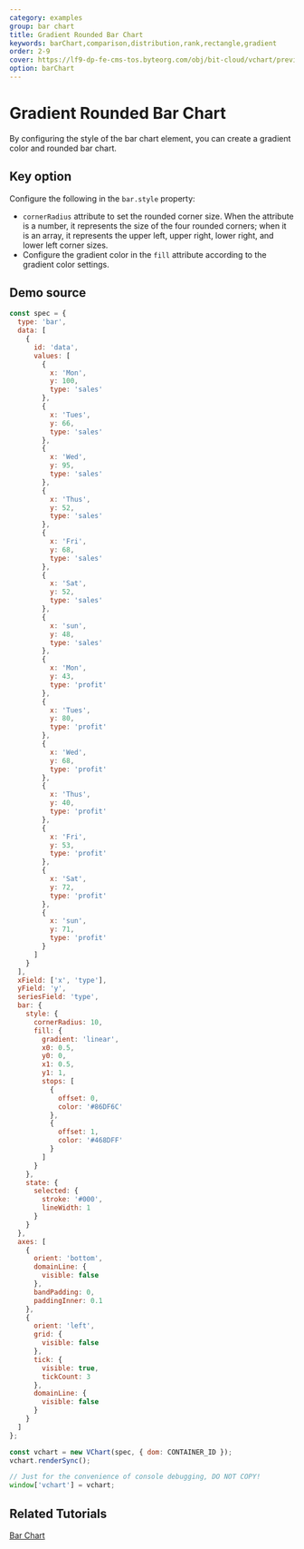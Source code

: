 ```yaml
---
category: examples
group: bar chart
title: Gradient Rounded Bar Chart
keywords: barChart,comparison,distribution,rank,rectangle,gradient
order: 2-9
cover: https://lf9-dp-fe-cms-tos.byteorg.com/obj/bit-cloud/vchart/preview/bar-chart/gradient-column.png
option: barChart
---
```


# Gradient Rounded Bar Chart

By configuring the style of the bar chart element, you can create a gradient color and rounded bar chart.

## Key option

Configure the following in the `bar.style` property:

- `cornerRadius` attribute to set the rounded corner size. When the attribute is a number, it represents the size of the four rounded corners; when it is an array, it represents the upper left, upper right, lower right, and lower left corner sizes.
- Configure the gradient color in the `fill` attribute according to the gradient color settings.

## Demo source

```javascript livedemo
const spec = {
  type: 'bar',
  data: [
    {
      id: 'data',
      values: [
        {
          x: 'Mon',
          y: 100,
          type: 'sales'
        },
        {
          x: 'Tues',
          y: 66,
          type: 'sales'
        },
        {
          x: 'Wed',
          y: 95,
          type: 'sales'
        },
        {
          x: 'Thus',
          y: 52,
          type: 'sales'
        },
        {
          x: 'Fri',
          y: 68,
          type: 'sales'
        },
        {
          x: 'Sat',
          y: 52,
          type: 'sales'
        },
        {
          x: 'sun',
          y: 48,
          type: 'sales'
        },
        {
          x: 'Mon',
          y: 43,
          type: 'profit'
        },
        {
          x: 'Tues',
          y: 80,
          type: 'profit'
        },
        {
          x: 'Wed',
          y: 68,
          type: 'profit'
        },
        {
          x: 'Thus',
          y: 40,
          type: 'profit'
        },
        {
          x: 'Fri',
          y: 53,
          type: 'profit'
        },
        {
          x: 'Sat',
          y: 72,
          type: 'profit'
        },
        {
          x: 'sun',
          y: 71,
          type: 'profit'
        }
      ]
    }
  ],
  xField: ['x', 'type'],
  yField: 'y',
  seriesField: 'type',
  bar: {
    style: {
      cornerRadius: 10,
      fill: {
        gradient: 'linear',
        x0: 0.5,
        y0: 0,
        x1: 0.5,
        y1: 1,
        stops: [
          {
            offset: 0,
            color: '#86DF6C'
          },
          {
            offset: 1,
            color: '#468DFF'
          }
        ]
      }
    },
    state: {
      selected: {
        stroke: '#000',
        lineWidth: 1
      }
    }
  },
  axes: [
    {
      orient: 'bottom',
      domainLine: {
        visible: false
      },
      bandPadding: 0,
      paddingInner: 0.1
    },
    {
      orient: 'left',
      grid: {
        visible: false
      },
      tick: {
        visible: true,
        tickCount: 3
      },
      domainLine: {
        visible: false
      }
    }
  ]
};

const vchart = new VChart(spec, { dom: CONTAINER_ID });
vchart.renderSync();

// Just for the convenience of console debugging, DO NOT COPY!
window['vchart'] = vchart;
```

## Related Tutorials

[Bar Chart](link)

